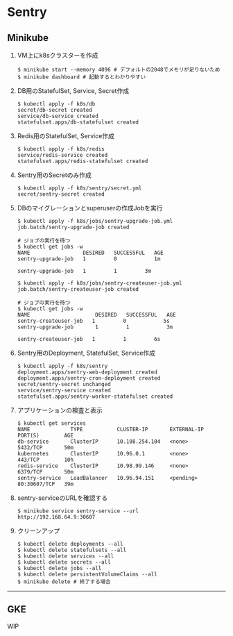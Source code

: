 # Sentry

## Minikube

1. VM上にk8sクラスターを作成

    ```
    $ minikube start --memory 4096 # デフォルトの2048でメモリが足りないため
    $ minikube dashboard # 起動するとわかりやすい
    ```

2. DB用のStatefulSet, Service, Secret作成

   ```
   $ kubectl apply -f k8s/db
   secret/db-secret created
   service/db-service created
   statefulset.apps/db-statefulset created
   ```

3. Redis用のStatefulSet, Service作成

   ```
   $ kubectl apply -f k8s/redis
   service/redis-service created
   statefulset.apps/redis-statefulset created
   ```

4. Sentry用のSecretのみ作成

   ```
   $ kubectl apply -f k8s/sentry/secret.yml
   secret/sentry-secret created
   ```

5. DBのマイグレーションとsuperuserの作成Jobを実行

   ```
   $ kubectl apply -f k8s/jobs/sentry-upgrade-job.yml
   job.batch/sentry-upgrade-job created

   # ジョブの実行を待つ
   $ kubectl get jobs -w
   NAME                 DESIRED   SUCCESSFUL   AGE
   sentry-upgrade-job   1         0            1m

   sentry-upgrade-job   1         1         3m

   $ kubectl apply -f k8s/jobs/sentry-createuser-job.yml
   job.batch/sentry-createuser-job created

   # ジョブの実行を待つ
   $ kubectl get jobs -w
   NAME                     DESIRED   SUCCESSFUL   AGE
   sentry-createuser-job   1         0            5s
   sentry-upgrade-job       1         1            3m

   sentry-createuser-job   1         1         6s
   ```

6. Sentry用のDeployment, StatefulSet, Service作成

   ```
   $ kubectl apply -f k8s/sentry
   deployment.apps/sentry-web-deployment created
   deployment.apps/sentry-cron-deployment created
   secret/sentry-secret unchanged
   service/sentry-service created
   statefulset.apps/sentry-worker-statefulset created
   ```

5. アプリケーションの検査と表示

    ```
    $ kubectl get services
    NAME             TYPE           CLUSTER-IP       EXTERNAL-IP   PORT(S)        AGE
    db-service       ClusterIP      10.108.254.104   <none>        5432/TCP       50m
    kubernetes       ClusterIP      10.96.0.1        <none>        443/TCP        10h
    redis-service    ClusterIP      10.98.99.146     <none>        6379/TCP       50m
    sentry-service   LoadBalancer   10.96.94.151     <pending>     80:30607/TCP   39m
    ```

6. sentry-serviceのURLを確認する

    ```
    $ minikube service sentry-service --url
    http://192.168.64.9:30607
    ```

7. クリーンアップ

    ```
    $ kubectl delete deployments --all
    $ kubectl delete statefulsets --all
    $ kubectl delete services --all
    $ kubectl delete secrets --all
    $ kubectl delete jobs --all
    $ kubectl delete persistentVolumeClaims --all
    $ minikube delete # 終了する場合
    ```

---

## GKE

WIP
